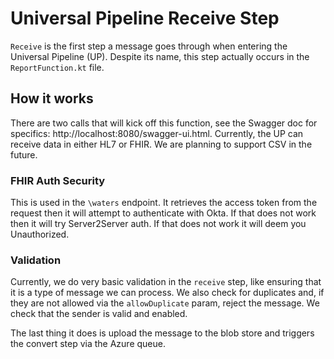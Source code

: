 # Universal Pipeline Receive Step
`Receive` is the first step a message goes through when entering the Universal Pipeline (UP). Despite its name, this step
actually occurs in the `ReportFunction.kt` file. 

## How it works
There are two calls that will kick off this function, see the Swagger doc for specifics: 
http://localhost:8080/swagger-ui.html. Currently, the UP can receive data in either HL7 or FHIR. We are planning to 
support CSV in the future.

### FHIR Auth Security
This is used in the `\waters` endpoint. It retrieves the access token from the request then it will attempt to 
authenticate with Okta. If that does not work then it will try Server2Server auth. If that does not work it will deem 
you Unauthorized.

### Validation
Currently, we do very basic validation in the `receive` step, like ensuring that it is a type of message we can process.
We also check for duplicates and, if they are not allowed via the `allowDuplicate` param, reject the message. 
We check that the sender is valid and enabled.

The last thing it does is upload the message to the blob store and triggers the convert step via the Azure queue. 

